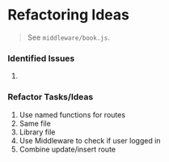 # Refactoring Ideas

> See `middleware/book.js`.

### Identified Issues

1.

### Refactor Tasks/Ideas

1. Use named functions for routes
  1. Same file
  2. Library file
1. Use Middleware to check if user logged in
1. Combine update/insert route
